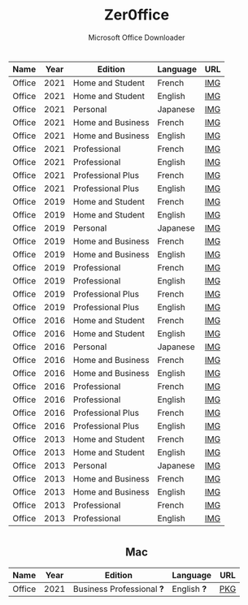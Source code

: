 <div align="center">
  <h1>Zer0ffice</h1>
  <p>Microsoft Office Downloader</p>

#

  | Name | Year | Edition | Language | URL |
  |------|------|---------|----------|-----|
  | Office | 2021 | Home and Student | French | <a href="https://officecdn.microsoft.com/db/492350F6-3A01-4F97-B9C0-C7C6DDF67D60/media/fr-FR/HomeStudent2021Retail.img">IMG</a> |
  | Office | 2021 | Home and Student | English | <a href="https://officecdn.microsoft.com/db/492350F6-3A01-4F97-B9C0-C7C6DDF67D60/media/en-US/HomeStudent2021Retail.img">IMG</a> |
  | Office | 2021 | Personal | Japanese | <a href="https://officecdn.microsoft.com/db/492350F6-3A01-4F97-B9C0-C7C6DDF67D60/media/ja-JP/Personal2021Retail.img">IMG</a> |
  | Office | 2021 | Home and Business | French | <a href="https://officecdn.microsoft.com/db/492350F6-3A01-4F97-B9C0-C7C6DDF67D60/media/fr-FR/HomeBusiness2021Retail.img">IMG</a> |
  | Office | 2021 | Home and Business | English | <a href="https://officecdn.microsoft.com/db/492350F6-3A01-4F97-B9C0-C7C6DDF67D60/media/en-US/HomeBusiness2021Retail.img">IMG</a> |
  | Office | 2021 | Professional | French | <a href="https://officecdn.microsoft.com/db/492350F6-3A01-4F97-B9C0-C7C6DDF67D60/media/fr-FR/Professional2021Retail.img">IMG</a> |
  | Office | 2021 | Professional | English | <a href="https://officecdn.microsoft.com/db/492350F6-3A01-4F97-B9C0-C7C6DDF67D60/media/en-US/Professional2021Retail.img">IMG</a> |
  | Office | 2021 | Professional Plus | French | <a href="https://officecdn.microsoft.com/db/492350F6-3A01-4F97-B9C0-C7C6DDF67D60/media/fr-FR/ProPlus2021Retail.img">IMG</a> |
  | Office | 2021 | Professional Plus | English | <a href="https://officecdn.microsoft.com/db/492350F6-3A01-4F97-B9C0-C7C6DDF67D60/media/en-US/ProPlus2021Retail.img">IMG</a> |
  | Office | 2019 | Home and Student | French | <a href="https://officecdn.microsoft.com/db/492350F6-3A01-4F97-B9C0-C7C6DDF67D60/media/fr-FR/HomeStudent2019Retail.img">IMG</a> |
  | Office | 2019 | Home and Student | English | <a href="https://officecdn.microsoft.com/db/492350F6-3A01-4F97-B9C0-C7C6DDF67D60/media/en-US/HomeStudent2019Retail.img">IMG</a> |
  | Office | 2019 | Personal | Japanese | <a href="https://officecdn.microsoft.com/db/492350F6-3A01-4F97-B9C0-C7C6DDF67D60/media/ja-JP/Personal2019Retail.img">IMG</a> |
  | Office | 2019 | Home and Business | French | <a href="https://officecdn.microsoft.com/db/492350F6-3A01-4F97-B9C0-C7C6DDF67D60/media/fr-FR/HomeBusiness2019Retail.img">IMG</a> |
  | Office | 2019 | Home and Business | English | <a href="https://officecdn.microsoft.com/db/492350F6-3A01-4F97-B9C0-C7C6DDF67D60/media/en-US/HomeBusiness2019Retail.img">IMG</a> |
  | Office | 2019 | Professional | French | <a href="https://officecdn.microsoft.com/db/492350F6-3A01-4F97-B9C0-C7C6DDF67D60/media/fr-FR/Professional2019Retail.img">IMG</a> |
  | Office | 2019 | Professional | English | <a href="https://officecdn.microsoft.com/db/492350F6-3A01-4F97-B9C0-C7C6DDF67D60/media/en-US/Professional2019Retail.img">IMG</a> |
  | Office | 2019 | Professional Plus | French | <a href="https://officecdn.microsoft.com/db/492350F6-3A01-4F97-B9C0-C7C6DDF67D60/media/en-US/ProPlus2019Retail.img">IMG</a> |
  | Office | 2019 | Professional Plus | English | <a href="https://officecdn.microsoft.com/db/492350F6-3A01-4F97-B9C0-C7C6DDF67D60/media/en-US/ProPlus2019Retail.img">IMG</a> |
  | Office | 2016 | Home and Student | French | <a href="https://officecdn.microsoft.com/db/492350F6-3A01-4F97-B9C0-C7C6DDF67D60/media/fr-FR/HomeStudentRetail.img">IMG</a> |
  | Office | 2016 | Home and Student | English | <a href="https://officecdn.microsoft.com/db/492350F6-3A01-4F97-B9C0-C7C6DDF67D60/media/en-US/HomeStudentRetail.img">IMG</a> |
  | Office | 2016 | Personal | Japanese | <a href="https://officecdn.microsoft.com/db/492350F6-3A01-4F97-B9C0-C7C6DDF67D60/media/ja-JP/PersonalRetail.img">IMG</a> |
  | Office | 2016 | Home and Business | French | <a href="https://officecdn.microsoft.com/db/492350F6-3A01-4F97-B9C0-C7C6DDF67D60/media/fr-FR/HomeBusinessRetail.img">IMG</a> |
  | Office | 2016 | Home and Business | English | <a href="https://officecdn.microsoft.com/db/492350F6-3A01-4F97-B9C0-C7C6DDF67D60/media/en-US/HomeBusinessRetail.img">IMG</a> |
  | Office | 2016 | Professional | French | <a href="https://officecdn.microsoft.com/db/492350F6-3A01-4F97-B9C0-C7C6DDF67D60/media/fr-FR/ProfessionalRetail.img">IMG</a> |
  | Office | 2016 | Professional | English | <a href="https://officecdn.microsoft.com/db/492350F6-3A01-4F97-B9C0-C7C6DDF67D60/media/en-US/ProfessionalRetail.img">IMG</a> |
  | Office | 2016 | Professional Plus | French | <a href="https://officecdn.microsoft.com/db/492350F6-3A01-4F97-B9C0-C7C6DDF67D60/media/fr-FR/ProPlusRetail.img">IMG</a> |
  | Office | 2016 | Professional Plus | English | <a href="https://officecdn.microsoft.com/db/492350F6-3A01-4F97-B9C0-C7C6DDF67D60/media/en-US/ProPlusRetail.img">IMG</a> |
  | Office | 2013 | Home and Student | French | <a href="https://officeredir.microsoft.com/r/rlidO15C2RMediaDownload?p1=db&p2=fr-FR&p3=HomeStudentRetail">IMG</a> |
  | Office | 2013 | Home and Student | English | <a href="https://officeredir.microsoft.com/r/rlidO15C2RMediaDownload?p1=db&p2=en-US&p3=HomeStudentRetail">IMG</a> |
  | Office | 2013 | Personal | Japanese | <a href="https://officeredir.microsoft.com/r/rlidO15C2RMediaDownload?p1=db&p2=ja-JP&p3=PersonalRetail">IMG</a> |
  | Office | 2013 | Home and Business | French | <a href="https://officeredir.microsoft.com/r/rlidO15C2RMediaDownload?p1=db&p2=fr-FR&p3=HomeBusinessRetail">IMG</a> |
  | Office | 2013 | Home and Business | English | <a href="https://officeredir.microsoft.com/r/rlidO15C2RMediaDownload?p1=db&p2=en-US&p3=HomeBusinessRetail">IMG</a> |
  | Office | 2013 | Professional | French | <a href="https://officeredir.microsoft.com/r/rlidO15C2RMediaDownload?p1=db&p2=fr-FR&p3=ProfessionalRetail">IMG</a> |
  | Office | 2013 | Professional | English | <a href="https://officeredir.microsoft.com/r/rlidO15C2RMediaDownload?p1=db&p2=en-US&p3=ProfessionalRetail">IMG</a> |

#

  <h2>Mac</h2>
  
  | Name | Year | Edition | Language | URL |
  |------|------|---------|----------|-----|
  | Office | 2021 | Business Professional **?** | English **?** | <a href="https://officecdnmac.microsoft.com/pr/C1297A47-86C4-4C1F-97FA-950631F94777/MacAutoupdate/Microsoft_Office_16.53.21091200_BusinessPro_Installer.pkg">PKG</a> |
